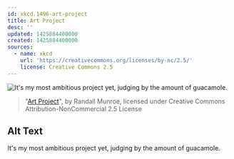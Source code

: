 ```yaml
---
id: xkcd.1496-art-project
title: Art Project
desc: ''
updated: 1425884400000
created: 1425884400000
sources:
  - name: xkcd
    url: 'https://creativecommons.org/licenses/by-nc/2.5/'
    license: Creative Commons 2.5
---
```

![It's my most ambitious project yet, judging by the amount of guacamole.](https://imgs.xkcd.com/comics/art_project.png)
> "[Art Project](https://xkcd.com/1496/)", by Randall Munroe, licensed under Creative Commons Attribution-NonCommercial 2.5 License

## Alt Text
It's my most ambitious project yet, judging by the amount of guacamole.
